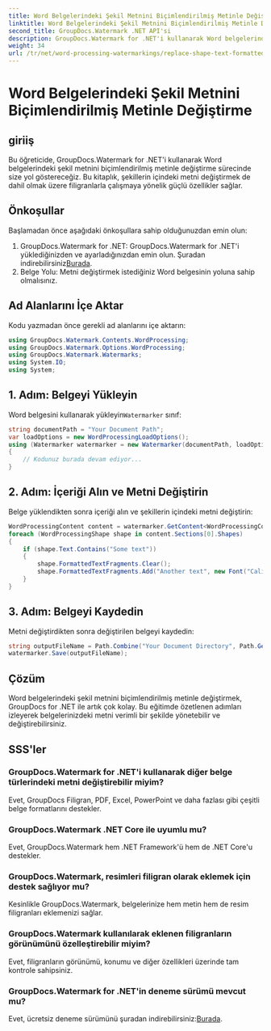 ```yaml
---
title: Word Belgelerindeki Şekil Metnini Biçimlendirilmiş Metinle Değiştirme
linktitle: Word Belgelerindeki Şekil Metnini Biçimlendirilmiş Metinle Değiştirme
second_title: GroupDocs.Watermark .NET API'si
description: GroupDocs.Watermark for .NET'i kullanarak Word belgelerindeki şekil metnini biçimlendirilmiş metinle nasıl değiştireceğinizi öğrenin. Belge düzenleme yetenekleriniz zahmetsizce.
weight: 34
url: /tr/net/word-processing-watermarkings/replace-shape-text-formatted-text-word-docs/
---
```


# Word Belgelerindeki Şekil Metnini Biçimlendirilmiş Metinle Değiştirme

## giriiş
Bu öğreticide, GroupDocs.Watermark for .NET'i kullanarak Word belgelerindeki şekil metnini biçimlendirilmiş metinle değiştirme sürecinde size yol göstereceğiz. Bu kitaplık, şekillerin içindeki metni değiştirmek de dahil olmak üzere filigranlarla çalışmaya yönelik güçlü özellikler sağlar.
## Önkoşullar
Başlamadan önce aşağıdaki önkoşullara sahip olduğunuzdan emin olun:
1.  GroupDocs.Watermark for .NET: GroupDocs.Watermark for .NET'i yüklediğinizden ve ayarladığınızdan emin olun. Şuradan indirebilirsiniz[Burada](https://releases.groupdocs.com/Watermark/net/).
2. Belge Yolu: Metni değiştirmek istediğiniz Word belgesinin yoluna sahip olmalısınız.

## Ad Alanlarını İçe Aktar
Kodu yazmadan önce gerekli ad alanlarını içe aktarın:
```csharp
using GroupDocs.Watermark.Contents.WordProcessing;
using GroupDocs.Watermark.Options.WordProcessing;
using GroupDocs.Watermark.Watermarks;
using System.IO;
using System;
```
## 1. Adım: Belgeyi Yükleyin
 Word belgesini kullanarak yükleyin`Watermarker` sınıf:
```csharp
string documentPath = "Your Document Path";
var loadOptions = new WordProcessingLoadOptions();
using (Watermarker watermarker = new Watermarker(documentPath, loadOptions))
{
    // Kodunuz burada devam ediyor...
}
```
## 2. Adım: İçeriği Alın ve Metni Değiştirin
Belge yüklendikten sonra içeriği alın ve şekillerin içindeki metni değiştirin:
```csharp
WordProcessingContent content = watermarker.GetContent<WordProcessingContent>();
foreach (WordProcessingShape shape in content.Sections[0].Shapes)
{
    if (shape.Text.Contains("Some text"))
    {
        shape.FormattedTextFragments.Clear();
        shape.FormattedTextFragments.Add("Another text", new Font("Calibri", 19, FontStyle.Bold), Color.Red, Color.Aqua);
    }
}
```
## 3. Adım: Belgeyi Kaydedin
Metni değiştirdikten sonra değiştirilen belgeyi kaydedin:
```csharp
string outputFileName = Path.Combine("Your Document Directory", Path.GetFileName(documentPath));
watermarker.Save(outputFileName);
```

## Çözüm
Word belgelerindeki şekil metnini biçimlendirilmiş metinle değiştirmek, GroupDocs for .NET ile artık çok kolay. Bu eğitimde özetlenen adımları izleyerek belgelerinizdeki metni verimli bir şekilde yönetebilir ve değiştirebilirsiniz.

## SSS'ler
### GroupDocs.Watermark for .NET'i kullanarak diğer belge türlerindeki metni değiştirebilir miyim?
Evet, GroupDocs Filigran, PDF, Excel, PowerPoint ve daha fazlası gibi çeşitli belge formatlarını destekler.
### GroupDocs.Watermark .NET Core ile uyumlu mu?
Evet, GroupDocs.Watermark hem .NET Framework'ü hem de .NET Core'u destekler.
### GroupDocs.Watermark, resimleri filigran olarak eklemek için destek sağlıyor mu?
Kesinlikle GroupDocs.Watermark, belgelerinize hem metin hem de resim filigranları eklemenizi sağlar.
### GroupDocs.Watermark kullanılarak eklenen filigranların görünümünü özelleştirebilir miyim?
Evet, filigranların görünümü, konumu ve diğer özellikleri üzerinde tam kontrole sahipsiniz.
### GroupDocs.Watermark for .NET'in deneme sürümü mevcut mu?
 Evet, ücretsiz deneme sürümünü şuradan indirebilirsiniz:[Burada](https://releases.groupdocs.com/).